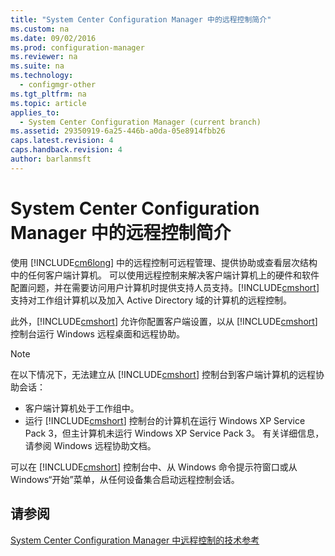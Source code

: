 ```yaml
---
title: "System Center Configuration Manager 中的远程控制简介"
ms.custom: na
ms.date: 09/02/2016
ms.prod: configuration-manager
ms.reviewer: na
ms.suite: na
ms.technology: 
  - configmgr-other
ms.tgt_pltfrm: na
ms.topic: article
applies_to: 
  - System Center Configuration Manager (current branch)
ms.assetid: 29350919-6a25-446b-a0da-05e8914fbb26
caps.latest.revision: 4
caps.handback.revision: 4
author: barlanmsft
---
```

# System Center Configuration Manager 中的远程控制简介
使用 [!INCLUDE[cm6long](../LocTest/includes/cm6long_md.md)] 中的远程控制可远程管理、提供协助或查看层次结构中的任何客户端计算机。 可以使用远程控制来解决客户端计算机上的硬件和软件配置问题，并在需要访问用户计算机时提供支持人员支持。[!INCLUDE[cmshort](../LocTest/includes/cmshort_md.md)] 支持对工作组计算机以及加入 Active Directory 域的计算机的远程控制。  
  
 此外，[!INCLUDE[cmshort](../LocTest/includes/cmshort_md.md)] 允许你配置客户端设置，以从 [!INCLUDE[cmshort](../LocTest/includes/cmshort_md.md)] 控制台运行 Windows 远程桌面和远程协助。  
  
> [!NOTE]  
>  在以下情况下，无法建立从 [!INCLUDE[cmshort](../LocTest/includes/cmshort_md.md)] 控制台到客户端计算机的远程协助会话：  
>   
>  -   客户端计算机处于工作组中。  
> -   运行 [!INCLUDE[cmshort](../LocTest/includes/cmshort_md.md)] 控制台的计算机在运行 Windows XP Service Pack 3，但主计算机未运行 Windows XP Service Pack 3。 有关详细信息，请参阅 Windows 远程协助文档。  
  
 可以在 [!INCLUDE[cmshort](../LocTest/includes/cmshort_md.md)] 控制台中、从 Windows 命令提示符窗口或从 Windows“开始”菜单，从任何设备集合启动远程控制会话。  
  
## 请参阅  
 [System Center Configuration Manager 中远程控制的技术参考](../LocTest/Remote-control-technical-reference-for-System-Center-Configuration-Manager.md)